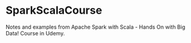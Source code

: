 # SparkScalaCourse
Notes and examples from  Apache Spark with Scala - Hands On with Big Data! Course in Udemy.
